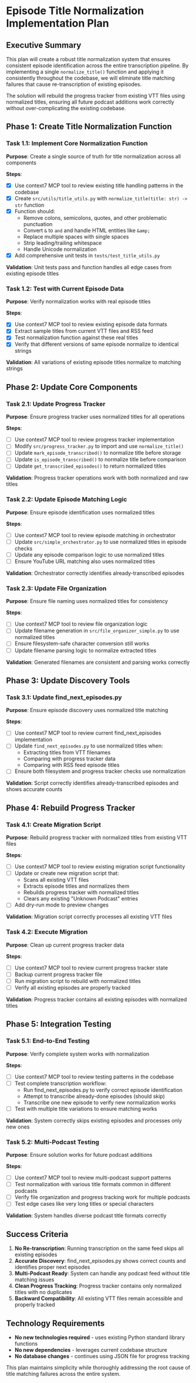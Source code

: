 # Episode Title Normalization Implementation Plan

## Executive Summary

This plan will create a robust title normalization system that ensures consistent episode identification across the entire transcription pipeline. By implementing a single `normalize_title()` function and applying it consistently throughout the codebase, we will eliminate title matching failures that cause re-transcription of existing episodes.

The solution will rebuild the progress tracker from existing VTT files using normalized titles, ensuring all future podcast additions work correctly without over-complicating the existing codebase.

## Phase 1: Create Title Normalization Function

### Task 1.1: Implement Core Normalization Function
**Purpose**: Create a single source of truth for title normalization across all components

**Steps**:
- [x] Use context7 MCP tool to review existing title handling patterns in the codebase
- [x] Create `src/utils/title_utils.py` with `normalize_title(title: str) -> str` function
- [x] Function should:
  - Remove colons, semicolons, quotes, and other problematic punctuation
  - Convert `&` to `and` and handle HTML entities like `&amp;`
  - Replace multiple spaces with single spaces
  - Strip leading/trailing whitespace
  - Handle Unicode normalization
- [x] Add comprehensive unit tests in `tests/test_title_utils.py`

**Validation**: Unit tests pass and function handles all edge cases from existing episode titles

### Task 1.2: Test with Current Episode Data
**Purpose**: Verify normalization works with real episode titles

**Steps**:
- [x] Use context7 MCP tool to review existing episode data formats
- [x] Extract sample titles from current VTT files and RSS feed
- [x] Test normalization function against these real titles
- [x] Verify that different versions of same episode normalize to identical strings

**Validation**: All variations of existing episode titles normalize to matching strings

## Phase 2: Update Core Components

### Task 2.1: Update Progress Tracker
**Purpose**: Ensure progress tracker uses normalized titles for all operations

**Steps**:
- [ ] Use context7 MCP tool to review progress tracker implementation
- [ ] Modify `src/progress_tracker.py` to import and use `normalize_title()`
- [ ] Update `mark_episode_transcribed()` to normalize title before storage
- [ ] Update `is_episode_transcribed()` to normalize title before comparison
- [ ] Update `get_transcribed_episodes()` to return normalized titles

**Validation**: Progress tracker operations work with both normalized and raw titles

### Task 2.2: Update Episode Matching Logic
**Purpose**: Ensure episode identification uses normalized titles

**Steps**:
- [ ] Use context7 MCP tool to review episode matching in orchestrator
- [ ] Update `src/simple_orchestrator.py` to use normalized titles in episode checks
- [ ] Update any episode comparison logic to use normalized titles
- [ ] Ensure YouTube URL matching also uses normalized titles

**Validation**: Orchestrator correctly identifies already-transcribed episodes

### Task 2.3: Update File Organization
**Purpose**: Ensure file naming uses normalized titles for consistency

**Steps**:
- [ ] Use context7 MCP tool to review file organization logic
- [ ] Update filename generation in `src/file_organizer_simple.py` to use normalized titles
- [ ] Ensure filesystem-safe character conversion still works
- [ ] Update filename parsing logic to normalize extracted titles

**Validation**: Generated filenames are consistent and parsing works correctly

## Phase 3: Update Discovery Tools

### Task 3.1: Update find_next_episodes.py
**Purpose**: Ensure episode discovery uses normalized title matching

**Steps**:
- [ ] Use context7 MCP tool to review current find_next_episodes implementation
- [ ] Update `find_next_episodes.py` to use normalized titles when:
  - Extracting titles from VTT filenames
  - Comparing with progress tracker data
  - Comparing with RSS feed episode titles
- [ ] Ensure both filesystem and progress tracker checks use normalization

**Validation**: Script correctly identifies already-transcribed episodes and shows accurate counts

## Phase 4: Rebuild Progress Tracker

### Task 4.1: Create Migration Script
**Purpose**: Rebuild progress tracker with normalized titles from existing VTT files

**Steps**:
- [ ] Use context7 MCP tool to review existing migration script functionality
- [ ] Update or create new migration script that:
  - Scans all existing VTT files
  - Extracts episode titles and normalizes them
  - Rebuilds progress tracker with normalized titles
  - Clears any existing "Unknown Podcast" entries
- [ ] Add dry-run mode to preview changes

**Validation**: Migration script correctly processes all existing VTT files

### Task 4.2: Execute Migration
**Purpose**: Clean up current progress tracker data

**Steps**:
- [ ] Use context7 MCP tool to review current progress tracker state
- [ ] Backup current progress tracker file
- [ ] Run migration script to rebuild with normalized titles
- [ ] Verify all existing episodes are properly tracked

**Validation**: Progress tracker contains all existing episodes with normalized titles

## Phase 5: Integration Testing

### Task 5.1: End-to-End Testing
**Purpose**: Verify complete system works with normalization

**Steps**:
- [ ] Use context7 MCP tool to review testing patterns in the codebase
- [ ] Test complete transcription workflow:
  - Run find_next_episodes.py to verify correct episode identification
  - Attempt to transcribe already-done episodes (should skip)
  - Transcribe one new episode to verify new normalization works
- [ ] Test with multiple title variations to ensure matching works

**Validation**: System correctly skips existing episodes and processes only new ones

### Task 5.2: Multi-Podcast Testing
**Purpose**: Ensure solution works for future podcast additions

**Steps**:
- [ ] Use context7 MCP tool to review multi-podcast support patterns
- [ ] Test normalization with various title formats common in different podcasts
- [ ] Verify file organization and progress tracking work for multiple podcasts
- [ ] Test edge cases like very long titles or special characters

**Validation**: System handles diverse podcast title formats correctly

## Success Criteria

1. **No Re-transcription**: Running transcription on the same feed skips all existing episodes
2. **Accurate Discovery**: find_next_episodes.py shows correct counts and identifies proper next episodes
3. **Multi-Podcast Ready**: System can handle any podcast feed without title matching issues
4. **Clean Progress Tracking**: Progress tracker contains only normalized titles with no duplicates
5. **Backward Compatibility**: All existing VTT files remain accessible and properly tracked

## Technology Requirements

- **No new technologies required** - uses existing Python standard library functions
- **No new dependencies** - leverages current codebase structure
- **No database changes** - continues using JSON file for progress tracking

This plan maintains simplicity while thoroughly addressing the root cause of title matching failures across the entire system.